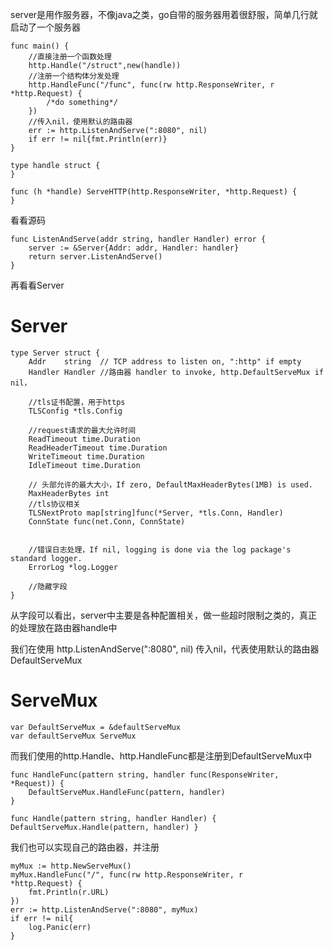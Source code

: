 server是用作服务器，不像java之类，go自带的服务器用着很舒服，简单几行就启动了一个服务器

```
func main() {
    //直接注册一个函数处理
	http.Handle("/struct",new(handle))
    //注册一个结构体分发处理
	http.HandleFunc("/func", func(rw http.ResponseWriter, r *http.Request) {
        /*do something*/
	})
    //传入nil，使用默认的路由器
	err := http.ListenAndServe(":8080", nil)
	if err != nil{fmt.Println(err)}
}

type handle struct {
}

func (h *handle) ServeHTTP(http.ResponseWriter, *http.Request) {
}
```

看看源码

```
func ListenAndServe(addr string, handler Handler) error {
	server := &Server{Addr: addr, Handler: handler}
	return server.ListenAndServe()
}
```

再看看Server

# Server

```
type Server struct {
	Addr    string  // TCP address to listen on, ":http" if empty
	Handler Handler //路由器 handler to invoke, http.DefaultServeMux if nil，

	//tls证书配置，用于https
	TLSConfig *tls.Config

	//request请求的最大允许时间
	ReadTimeout time.Duration
	ReadHeaderTimeout time.Duration
	WriteTimeout time.Duration
	IdleTimeout time.Duration

	// 头部允许的最大大小，If zero, DefaultMaxHeaderBytes(1MB) is used.
	MaxHeaderBytes int
    //tls协议相关
	TLSNextProto map[string]func(*Server, *tls.Conn, Handler)
	ConnState func(net.Conn, ConnState)


	//错误日志处理，If nil, logging is done via the log package's standard logger.
	ErrorLog *log.Logger

	//隐藏字段
}
```

从字段可以看出，server中主要是各种配置相关，做一些超时限制之类的，真正的处理放在路由器handle中

我们在使用 http.ListenAndServe(":8080", nil) 传入nil，代表使用默认的路由器DefaultServeMux

# ServeMux

```
var DefaultServeMux = &defaultServeMux
var defaultServeMux ServeMux
```

而我们使用的http.Handle、http.HandleFunc都是注册到DefaultServeMux中
```
func HandleFunc(pattern string, handler func(ResponseWriter, *Request)) {
	DefaultServeMux.HandleFunc(pattern, handler)
}

func Handle(pattern string, handler Handler) { DefaultServeMux.Handle(pattern, handler) }

```

我们也可以实现自己的路由器，并注册

```
myMux := http.NewServeMux()
myMux.HandleFunc("/", func(rw http.ResponseWriter, r	 *http.Request) {
    fmt.Println(r.URL)
})
err := http.ListenAndServe(":8080", myMux)
if err != nil{
    log.Panic(err)
}
```
